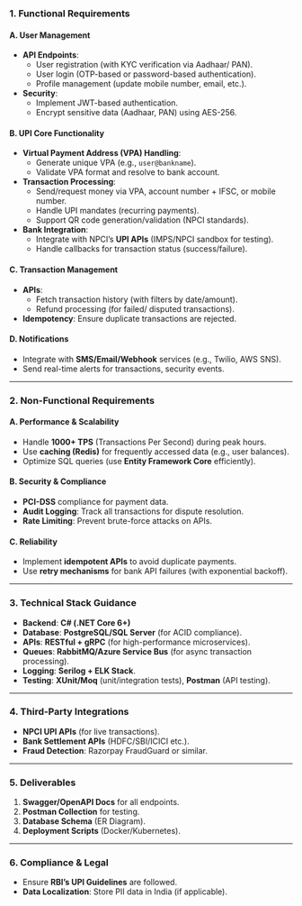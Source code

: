 ### **1. Functional Requirements**  
#### **A. User Management**  
- **API Endpoints**:  
  - User registration (with KYC verification via Aadhaar/ PAN).  
  - User login (OTP-based or password-based authentication).  
  - Profile management (update mobile number, email, etc.).  
- **Security**:  
  - Implement JWT-based authentication.  
  - Encrypt sensitive data (Aadhaar, PAN) using AES-256.  

#### **B. UPI Core Functionality**  
- **Virtual Payment Address (VPA) Handling**:  
  - Generate unique VPA (e.g., `user@bankname`).  
  - Validate VPA format and resolve to bank account.  
- **Transaction Processing**:  
  - Send/request money via VPA, account number + IFSC, or mobile number.  
  - Handle UPI mandates (recurring payments).  
  - Support QR code generation/validation (NPCI standards).  
- **Bank Integration**:  
  - Integrate with NPCI’s **UPI APIs** (IMPS/NPCI sandbox for testing).  
  - Handle callbacks for transaction status (success/failure).  

#### **C. Transaction Management**  
- **APIs**:  
  - Fetch transaction history (with filters by date/amount).  
  - Refund processing (for failed/ disputed transactions).  
- **Idempotency**: Ensure duplicate transactions are rejected.  

#### **D. Notifications**  
- Integrate with **SMS/Email/Webhook** services (e.g., Twilio, AWS SNS).  
- Send real-time alerts for transactions, security events.  

---

### **2. Non-Functional Requirements**  
#### **A. Performance & Scalability**  
- Handle **1000+ TPS** (Transactions Per Second) during peak hours.  
- Use **caching (Redis)** for frequently accessed data (e.g., user balances).  
- Optimize SQL queries (use **Entity Framework Core** efficiently).  

#### **B. Security & Compliance**  
- **PCI-DSS** compliance for payment data.  
- **Audit Logging**: Track all transactions for dispute resolution.  
- **Rate Limiting**: Prevent brute-force attacks on APIs.  

#### **C. Reliability**  
- Implement **idempotent APIs** to avoid duplicate payments.  
- Use **retry mechanisms** for bank API failures (with exponential backoff).  

---

### **3. Technical Stack Guidance**  
- **Backend**: **C# (.NET Core 6+)**  
- **Database**: **PostgreSQL/SQL Server** (for ACID compliance).  
- **APIs**: **RESTful + gRPC** (for high-performance microservices).  
- **Queues**: **RabbitMQ/Azure Service Bus** (for async transaction processing).  
- **Logging**: **Serilog + ELK Stack**.  
- **Testing**: **XUnit/Moq** (unit/integration tests), **Postman** (API testing).  

---

### **4. Third-Party Integrations**  
- **NPCI UPI APIs** (for live transactions).  
- **Bank Settlement APIs** (HDFC/SBI/ICICI etc.).  
- **Fraud Detection**: Razorpay FraudGuard or similar.  

---

### **5. Deliverables**  
1. **Swagger/OpenAPI Docs** for all endpoints.  
2. **Postman Collection** for testing.  
3. **Database Schema** (ER Diagram).  
4. **Deployment Scripts** (Docker/Kubernetes).  

---

### **6. Compliance & Legal**  
- Ensure **RBI’s UPI Guidelines** are followed.  
- **Data Localization**: Store PII data in India (if applicable).  
